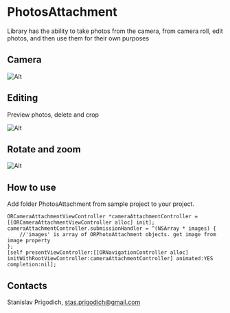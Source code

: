 # PhotosAttachment
Library has the ability to take photos from the camera, from camera roll, edit photos, and then use them for their own purposes

## Camera

![Alt][screenshot1_thumb]

## Editing
Preview photos, delete and crop

![Alt][screenshot2_thumb]

## Rotate and zoom
![Alt][screenshot3_thumb]

[screenshot1_thumb]: http://s13.postimg.org/4rrlxbcnr/IMG_1794.jpg
[screenshot2_thumb]: http://s13.postimg.org/upv83ci53/IMG_1795.jpg
[screenshot3_thumb]: http://s13.postimg.org/43ireddxz/IMG_1796.jpg

## How to use
Add folder PhotosAttachment from sample project to your project.

```obj-c
ORCameraAttachmentViewController *cameraAttachmentController = [[ORCameraAttachmentViewController alloc] init];
cameraAttachmentController.submissionHandler = ^(NSArray * images) {
    //'images' is array of ORPhotoAttachment objects. get image from image property
};
[self presentViewController:[[ORNavigationController alloc] initWithRootViewController:cameraAttachmentController] animated:YES completion:nil];
```

## Contacts

Stanislav Prigodich, stas.prigodich@gmail.com



